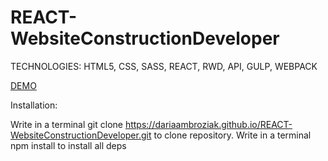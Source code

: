 # REACT-WebsiteConstructionDeveloper

TECHNOLOGIES: HTML5, CSS, SASS, REACT, RWD, API, GULP, WEBPACK

<a href="https://dariaambroziak.github.io/REACT-WebsiteConstructionDeveloper/">DEMO</a>

Installation:

Write in a terminal git clone https://dariaambroziak.github.io/REACT-WebsiteConstructionDeveloper.git to clone repository. 
Write in a terminal npm install to install all deps
